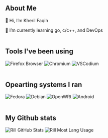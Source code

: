 ## About Me

👋 Hi, I’m Kheril Faqih

🌱 I’m currently learning go, c/c++, and DevOps
  <br><br>

## Tools I've been using

<img alt="Firefox Browser" src="https://img.shields.io/badge/Firefox-FF7139?style=for-the-badge&logo=Firefox-Browser&logoColor=white" />
<img alt="Chromium" src="https://img.shields.io/badge/Chromium-4285F4?style=for-the-badge&logo=GoogleChrome&logoColor=white" />

<img alt="VSCodium" src="https://img.shields.io/badge/VSCodium-0078d7.svg?style=for-the-badge&logo=visual-studio-code&logoColor=white" />
<br><br>

## Opearting systems I ran

<img alt="Fedora" src="https://img.shields.io/badge/Fedora-0B57A4?style=for-the-badge&logo=fedora&logoColor=white" />
<img alt="Debian" src="https://img.shields.io/badge/Debian-D70A53?style=for-the-badge&logo=debian&logoColor=white" />

<img alt="OpenWRt" src="https://img.shields.io/badge/OpenWrt-00B5E2?style=for-the-badge&logo=openwrt&logoColor=white" />
<img alt="Android" src="https://img.shields.io/badge/Android-3DDC84?style=for-the-badge&logo=android&logoColor=white" />
<br><br>

## My Github stats

<img alt='Rill GitHub Stats' src='https://github-readme-stats.vercel.app/api?username=jakues&show_icons=true&bg_color=1e1e2e&text_color=cdd6f4&icon_color=cba6f7&title_color=94e2d5' />

<img alt='Rill Most Lang Usage' src='https://github-readme-stats.vercel.app/api/top-langs?username=jakues&show_icons=true&locale=en&hide_progress=true&bg_color=1e1e2e&text_color=cdd6f4&icon_color=cba6f7&title_color=94e2d5' />
